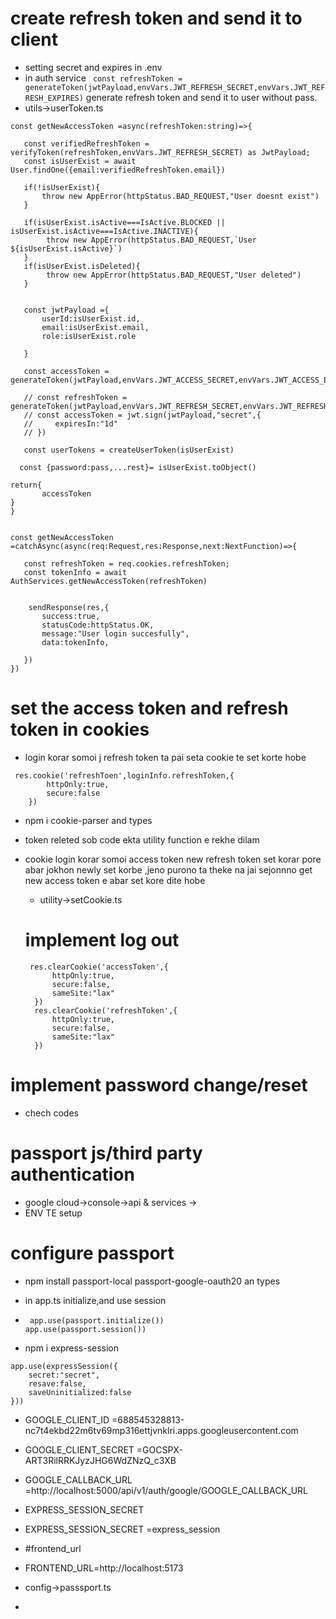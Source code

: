# create refresh token and send it to client

- setting secret and expires in .env
- in auth service ` const refreshToken = generateToken(jwtPayload,envVars.JWT_REFRESH_SECRET,envVars.JWT_REFRESH_EXPIRES)` generate refresh token and send it to user without pass.
- utils->userToken.ts

```
const getNewAccessToken =async(refreshToken:string)=>{

   const verifiedRefreshToken = verifyToken(refreshToken,envVars.JWT_REFRESH_SECRET) as JwtPayload;
   const isUserExist = await User.findOne({email:verifiedRefreshToken.email})

   if(!isUserExist){
       throw new AppError(httpStatus.BAD_REQUEST,"User doesnt exist")
   }

   if(isUserExist.isActive===IsActive.BLOCKED || isUserExist.isActive===IsActive.INACTIVE){
        throw new AppError(httpStatus.BAD_REQUEST,`User ${isUserExist.isActive}`)
   }
   if(isUserExist.isDeleted){
        throw new AppError(httpStatus.BAD_REQUEST,"User deleted")
   }


   const jwtPayload ={
       userId:isUserExist.id,
       email:isUserExist.email,
       role:isUserExist.role

   }

   const accessToken = generateToken(jwtPayload,envVars.JWT_ACCESS_SECRET,envVars.JWT_ACCESS_EXPIRES)

   // const refreshToken = generateToken(jwtPayload,envVars.JWT_REFRESH_SECRET,envVars.JWT_REFRESH_EXPIRES)
   // const accessToken = jwt.sign(jwtPayload,"secret",{
   //     expiresIn:"1d"
   // })

   const userTokens = createUserToken(isUserExist)

  const {password:pass,...rest}= isUserExist.toObject()

return{
       accessToken
}
}


const getNewAccessToken =catchAsync(async(req:Request,res:Response,next:NextFunction)=>{

   const refreshToken = req.cookies.refreshToken;
   const tokenInfo = await AuthServices.getNewAccessToken(refreshToken)


    sendResponse(res,{
       success:true,
       statusCode:httpStatus.OK,
       message:"User login succesfully",
       data:tokenInfo,

   })
})
```

# set the access token and refresh token in cookies

- login korar somoi j refresh token ta pai seta cookie te set korte hobe

```
 res.cookie('refreshToen',loginInfo.refreshToken,{
        httpOnly:true,
        secure:false
    })

```

- npm i cookie-parser and types
- token releted sob code ekta utility function e rekhe dilam

- cookie login korar somoi access token new refresh token set korar pore abar jokhon newly set korbe ,jeno purono ta theke na jai sejonnno get new access token e abar set kore dite hobe

  - utility->setCookie.ts

  # implement log out

  ```
   res.clearCookie('accessToken',{
        httpOnly:true,
        secure:false,
        sameSite:"lax"
    })
    res.clearCookie('refreshToken',{
        httpOnly:true,
        secure:false,
        sameSite:"lax"
    })

  ```

# implement password change/reset

- chech codes

# passport js/third party authentication

- google cloud->console->api & services ->
- ENV TE setup

# configure passport

- npm install passport-local passport-google-oauth20 an types
- in app.ts initialize,and use session
- ```
   app.use(passport.initialize())
  app.use(passport.session())
  ```

- npm i express-session
```
app.use(expressSession({
    secret:"secret",
    resave:false,
    saveUninitialized:false
}))
```
- GOOGLE_CLIENT_ID =688545328813-nc7t4ekbd22m6tv69mp316ettjvnklri.apps.googleusercontent.com
- GOOGLE_CLIENT_SECRET =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
- GOOGLE_CALLBACK_URL =http://localhost:5000/api/v1/auth/google/GOOGLE_CALLBACK_URL

- EXPRESS_SESSION_SECRET
- EXPRESS_SESSION_SECRET =express_session 

- #frontend_url
- FRONTEND_URL=http://localhost:5173


- config->passsport.ts 
- 